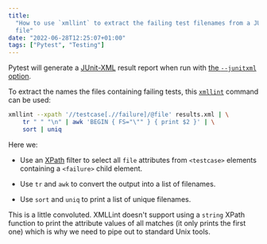 ```yaml
---
title:
  "How to use `xmllint` to extract the failing test filenames from a JUnit-XML
  file"
date: "2022-06-28T12:25:07+01:00"
tags: ["Pytest", "Testing"]
---
```


Pytest will generate a [JUnit-XML][junit_spec] result report when run with [the
`--junitxml` option][pytest_junitxml].

To extract the names the files containing failing tests, this
[`xmllint`][xmllint] command can be used:

```sh
xmllint --xpath '//testcase[.//failure]/@file' results.xml | \
    tr " " "\n" | awk 'BEGIN { FS="\"" } { print $2 }' | \
    sort | uniq
```

Here we:

- Use an [XPath][xpath] filter to select all `file` attributes from `<testcase>`
  elements containing a `<failure>` child element.

- Use `tr` and `awk` to convert the output into a list of filenames.

- Use `sort` and `uniq` to print a list of unique filenames.

This is a little convoluted. XMLLint doesn't support using a `string` XPath
function to print the attribute values of all matches (it only prints the first
one) which is why we need to pipe out to standard Unix tools.

[pytest_junitxml]:
  https://docs.pytest.org/en/latest/how-to/output.html#creating-junitxml-format-files
[junit_spec]:
  https://github.com/jenkinsci/xunit-plugin/blob/master/src/main/resources/org/jenkinsci/plugins/xunit/types/model/xsd/junit-10.xsd
[xpath]: https://www.w3.org/TR/1999/REC-xpath-19991116/
[xmllint]:
  https://www.w3.org/TR/1999/REC-xpath-19991116://gnome.pages.gitlab.gnome.org/libxml2/xmllint.html
